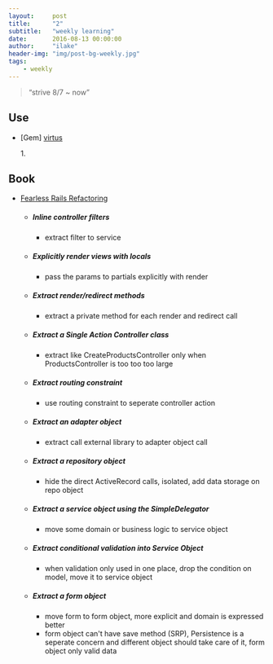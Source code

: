 ```yaml
---
layout:     post
title:      "2"
subtitle:   "weekly learning"
date:       2016-08-13 00:00:00
author:     "ilake"
header-img: "img/post-bg-weekly.jpg"
tags:
    - weekly
---
```

> “strive 8/7 ~ now”

## Use
* <p>[Gem] <a href="https://github.com/solnic/virtus">virtus</a></p>
  1.

## Book
* <p> <a href="http://rails-refactoring.com/">Fearless Rails Refactoring</a></p>

  * ##### Inline controller filters
    * extract filter to service

  * ##### Explicitly render views with locals
    * pass the params to partials explicitly with render

  * ##### Extract render/redirect methods
    * extract a private method for each render and redirect call

  * ##### Extract a Single Action Controller class
    * extract like CreateProductsController only when ProductsController is too too too large

  * ##### Extract routing constraint
    * use routing constraint to seperate controller action

  * ##### Extract an adapter object
    * extract call external library to adapter object call

  * ##### Extract a repository object
    * hide the direct ActiveRecord calls, isolated, add data storage on repo object

  * ##### Extract a service object using the SimpleDelegator
    * move some domain or business logic to service object

  * ##### Extract conditional validation into Service Object
    * when validation only used in one place, drop the condition on model, move it to service object

  * ##### Extract a form object
    * move form to form object, more explicit and domain is expressed better
    * form object can't have save method (SRP), Persistence is a seperate concern and different object should take care of it, form object only valid data

